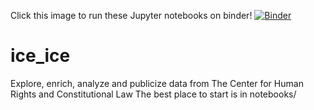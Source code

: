 Click this image to run these Jupyter notebooks on binder!
[![Binder](https://mybinder.org/badge.svg)](https://mybinder.org/v2/gh/staffhorn/ice_ice/master)

# ice_ice
Explore, enrich, analyze and publicize data from The Center for Human Rights and Constitutional Law
The best place to start is in notebooks/
